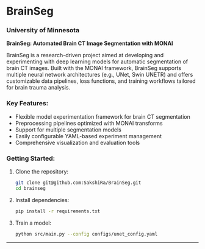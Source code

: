 # BrainSeg

### University of Minnesota 

**BrainSeg: Automated Brain CT Image Segmentation with MONAI**  

BrainSeg is a research-driven project aimed at developing and experimenting with deep learning models for automatic segmentation of brain CT images. Built with the MONAI framework, BrainSeg supports multiple neural network architectures (e.g., UNet, Swin UNETR) and offers customizable data pipelines, loss functions, and training workflows tailored for brain trauma analysis.  

### Key Features:
- Flexible model experimentation framework for brain CT segmentation  
- Preprocessing pipelines optimized with MONAI transforms  
- Support for multiple segmentation models  
- Easily configurable YAML-based experiment management  
- Comprehensive visualization and evaluation tools  

### Getting Started:
1. Clone the repository:
   ```bash
   git clone git@github.com:SakshiRa/BrainSeg.git
   cd brainseg
   ```
2. Install dependencies:
   ```bash
   pip install -r requirements.txt
   ```
3. Train a model:
   ```bash
   python src/main.py --config configs/unet_config.yaml
   ```

---
